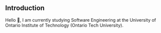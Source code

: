 ## Introduction
Hello :wave:, I am currently studying Software Engineering at the University of Ontario Institute of Technology (Ontario Tech University).